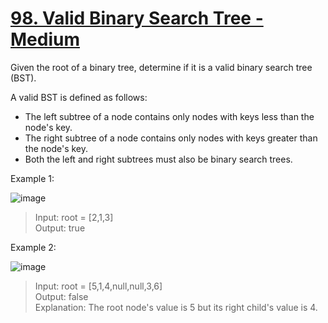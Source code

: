 # [98. Valid Binary Search Tree - Medium](https://leetcode.com/problems/validate-binary-search-tree/description/)

Given the root of a binary tree, determine if it is a valid binary search tree (BST).

A valid BST is defined as follows:

- The left subtree of a node contains only nodes with keys less than the node's key.
- The right subtree of a node contains only nodes with keys greater than the node's key.
- Both the left and right subtrees must also be binary search trees.

Example 1:

![image](https://assets.leetcode.com/uploads/2020/12/01/tree1.jpg)

> Input: root = [2,1,3]  
> Output: true

Example 2:

![image](https://assets.leetcode.com/uploads/2020/12/01/tree2.jpg)

> Input: root = [5,1,4,null,null,3,6]  
> Output: false  
> Explanation: The root node's value is 5 but its right child's value is 4.